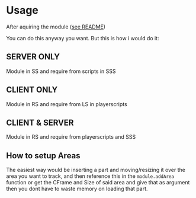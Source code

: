 # Usage

After aquiring the module ([see README](https://github.com/VerdommeMan/OT-AM))

You can do this anyway you want. But this is how i would do it:

## SERVER ONLY
Module in SS and require from scripts in SSS

## CLIENT ONLY
Module in RS and require from LS in playerscripts

## CLIENT & SERVER
Module in RS and require from playerscripts and SSS

## How to setup Areas

The easiest way would be inserting a part and moving/resizing it over the area you want to track, and then reference this in the `module.addArea` function or get the CFrame and Size of said area and give that as argument then you dont have to waste memory on loading that part.

